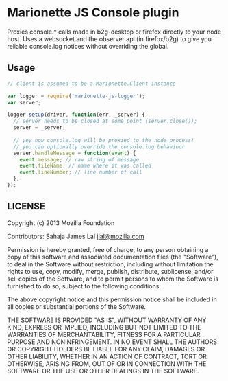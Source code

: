# Marionette JS Console plugin

Proxies console.* calls made in b2g-desktop or firefox directly to your
node host. Uses a websocket and the observer api (in firefox/b2g) to
give you reliable console.log notices without overriding the global.

## Usage

```js
// client is assumed to be a Marionette.Client instance

var logger = require('marionette-js-logger');
var server;

logger.setup(driver, function(err, _server) {
  // server needs to be closed at some point (server.close());
  server = _server;
  
  // yey now console.log will be proxied to the node process!
  // you can optionally override the console.log behaviour
  server.handleMessage = function(event) {
    event.message; // raw string of message
    event.fileName; // name where it was called
    event.lineNumber; // line number of call
  };
});

```

## LICENSE

Copyright (c) 2013 Mozilla Foundation

Contributors: Sahaja James Lal jlal@mozilla.com

Permission is hereby granted, free of charge, to any person obtaining a
copy of this software and associated documentation files (the
"Software"), to deal in the Software without restriction, including
without limitation the rights to use, copy, modify, merge, publish,
distribute, sublicense, and/or sell copies of the Software, and to
permit persons to whom the Software is furnished to do so, subject to
the following conditions:

The above copyright notice and this permission notice shall be included
in all copies or substantial portions of the Software.

THE SOFTWARE IS PROVIDED "AS IS", WITHOUT WARRANTY OF ANY KIND, EXPRESS
OR IMPLIED, INCLUDING BUT NOT LIMITED TO THE WARRANTIES OF
MERCHANTABILITY, FITNESS FOR A PARTICULAR PURPOSE AND NONINFRINGEMENT.
IN NO EVENT SHALL THE AUTHORS OR COPYRIGHT HOLDERS BE LIABLE FOR ANY
CLAIM, DAMAGES OR OTHER LIABILITY, WHETHER IN AN ACTION OF CONTRACT,
TORT OR OTHERWISE, ARISING FROM, OUT OF OR IN CONNECTION WITH THE
SOFTWARE OR THE USE OR OTHER DEALINGS IN THE SOFTWARE.
